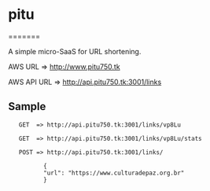 # pitu
=======

A simple micro-SaaS for URL shortening.

AWS URL => http://www.pitu750.tk

AWS API URL => http://api.pitu750.tk:3001/links

## Sample  

       GET  => http://api.pitu750.tk:3001/links/vp8Lu

       GET  => http://api.pitu750.tk:3001/links/vp8Lu/stats        

       POST => http://api.pitu750.tk:3001/links/         

              {
              "url": "https://www.culturadepaz.org.br"   
              }
